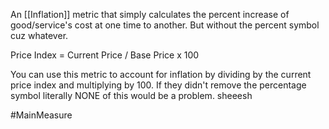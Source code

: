 An [[Inflation]] metric that simply calculates the percent increase of good/service's cost at one time to another. But without the percent symbol cuz whatever.

Price Index  = Current Price / Base Price x 100

You can use this metric to account for inflation by dividing by the current price index and multiplying by 100. If they didn't remove the percentage symbol literally NONE of this would be a problem. sheeesh

#MainMeasure 